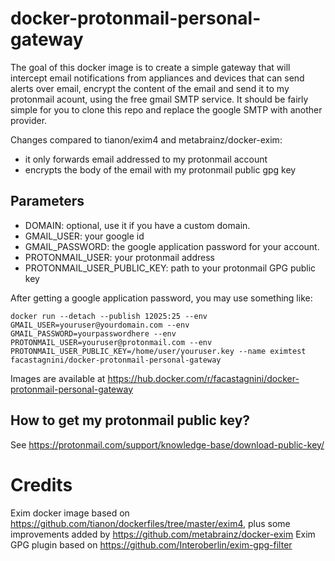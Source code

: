 # docker-protonmail-personal-gateway

The goal of this docker image is to create a simple gateway that will intercept email notifications from appliances and devices that can send alerts over email, encrypt the content of the email and send it to my protonmail acount, using the free gmail SMTP service. It should be fairly simple for you to clone this repo and replace the google SMTP with another provider. 

Changes compared to tianon/exim4 and metabrainz/docker-exim:

- it only forwards email addressed to my protonmail account
- encrypts the body of the email with my protonmail public gpg key

## Parameters
- DOMAIN: optional, use it if you have a custom domain.
- GMAIL_USER: your google id
- GMAIL_PASSWORD: the google application password for your account.
- PROTONMAIL_USER: your protonmail address
- PROTONMAIL_USER_PUBLIC_KEY: path to your protonmail GPG public key

After getting a google application password, you may use something like:

```
docker run --detach --publish 12025:25 --env GMAIL_USER=youruser@yourdomain.com --env GMAIL_PASSWORD=yourpasswordhere --env PROTONMAIL_USER=youruser@protonmail.com --env PROTONMAIL_USER_PUBLIC_KEY=/home/user/youruser.key --name eximtest facastagnini/docker-protonmail-personal-gateway
```

Images are available at https://hub.docker.com/r/facastagnini/docker-protonmail-personal-gateway

## How to get my protonmail public key?
See https://protonmail.com/support/knowledge-base/download-public-key/

# Credits
Exim docker image based on https://github.com/tianon/dockerfiles/tree/master/exim4, plus some improvements added by https://github.com/metabrainz/docker-exim
Exim GPG plugin based on https://github.com/Interoberlin/exim-gpg-filter
